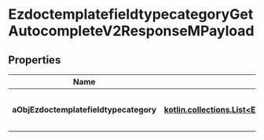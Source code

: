 
# EzdoctemplatefieldtypecategoryGetAutocompleteV2ResponseMPayload

## Properties
| Name | Type | Description | Notes |
| ------------ | ------------- | ------------- | ------------- |
| **aObjEzdoctemplatefieldtypecategory** | [**kotlin.collections.List&lt;EzdoctemplatefieldtypecategoryAutocompleteElementResponse&gt;**](EzdoctemplatefieldtypecategoryAutocompleteElementResponse.md) | An array of Ezdoctemplatefieldtypecategory autocomplete element response. |  |



